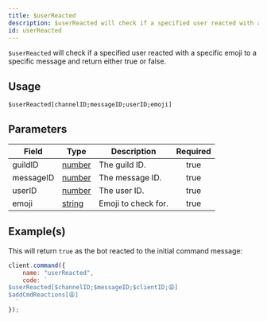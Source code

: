 ```yaml
---
title: $userReacted
description: $userReacted will check if a specified user reacted with a specific emoji to a specific message and return either true or false.
id: userReacted
---
```


`$userReacted` will check if a specified user reacted with a specific emoji to a specific message and return either true or false.

## Usage

```aoi
$userReacted[channelID;messageID;userID;emoji]
```

## Parameters

| Field     | Type                                                                                              | Description         | Required |
| --------- | ------------------------------------------------------------------------------------------------- | ------------------- | :------: |
| guildID   | [number](https://developer.mozilla.org/en-US/docs/Web/JavaScript/Reference/Global_Objects/Number) | The guild ID.       |   true   |
| messageID | [number](https://developer.mozilla.org/en-US/docs/Web/JavaScript/Reference/Global_Objects/Number) | The message ID.     |   true   |
| userID    | [number](https://developer.mozilla.org/en-US/docs/Web/JavaScript/Reference/Global_Objects/Number) | The user ID.        |   true   |
| emoji     | [string](https://developer.mozilla.org/en-US/docs/Web/JavaScript/Reference/Global_Objects/String) | Emoji to check for. |   true   |

## Example(s)

This will return `true` as the bot reacted to the initial command message:

```javascript
client.command({
    name: "userReacted",
    code: `
$userReacted[$channelID;$messageID;$clientID;😩]
$addCmdReactions[😩]
  `
});
```
